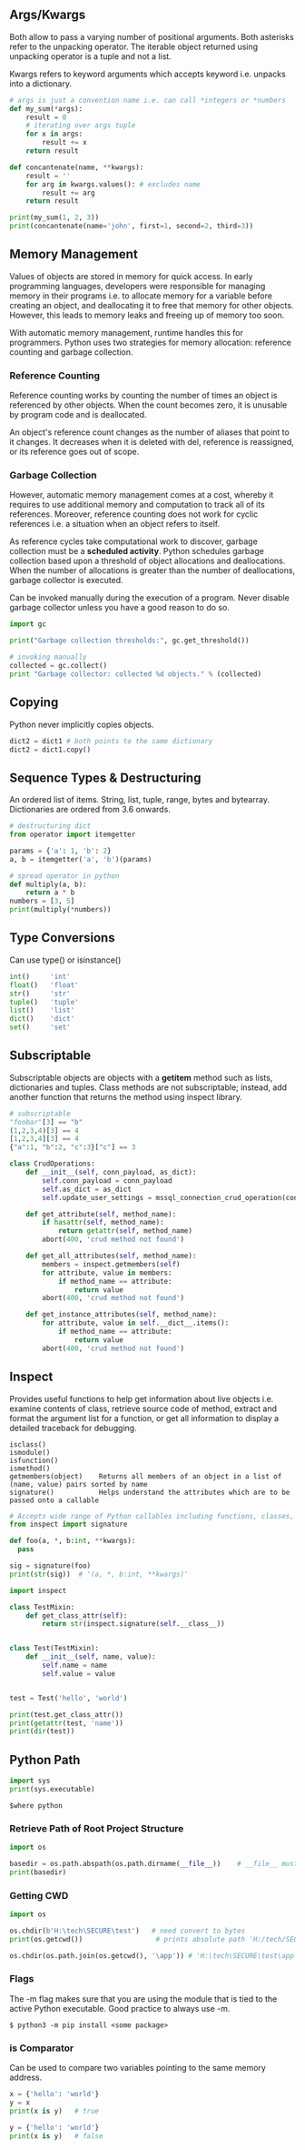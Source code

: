 ## Args/Kwargs

Both allow to pass a varying number of positional arguments. Both asterisks refer to the unpacking operator. The iterable object returned using unpacking operator is a tuple and not a list.

Kwargs refers to keyword arguments which accepts keyword i.e. unpacks into a dictionary.

```py
# args is just a convention name i.e. can call *integers or *numbers
def my_sum(*args):
    result = 0
    # iterating over args tuple
    for x in args:
        result += x
    return result

def concantenate(name, **kwargs):
    result = ''
    for arg in kwargs.values(): # excludes name
        result += arg
    return result

print(my_sum(1, 2, 3))
print(concantenate(name='john', first=1, second=2, third=3))
```

## Memory Management

Values of objects are stored in memory for quick access. In early programming languages, developers were responsible for managing memory in their programs i.e. to allocate memory for a variable before creating an object, and deallocating it to free that memory for other objects. However, this leads to memory leaks and freeing up of memory too soon.

With automatic memory management, runtime handles this for programmers. Python uses two strategies for memory allocation: reference counting and garbage collection.

### Reference Counting

Reference counting works by counting the number of times an object is referenced by other objects. When the count becomes zero, it is unusable by program code and is deallocated.

An object's reference count changes as the number of aliases that point to it changes. It decreases when it is deleted with del, reference is reassigned, or its reference goes out of scope.

### Garbage Collection

However, automatic memory management comes at a cost, whereby it requires to use additional memory and computation to track all of its references. Moreover, reference counting does not work for cyclic references i.e. a situation when an object refers to itself.

As reference cycles take computational work to discover, garbage collection must be a **scheduled activity**. Python schedules garbage collection based upon a threshold of object allocations and deallocations. When the number of allocations is greater than the number of deallocations, garbage collector is executed.

Can be invoked manually during the execution of a program. Never disable garbage collector unless you have a good reason to do so.

```py
import gc

print("Garbage collection thresholds:", gc.get_threshold())

# invoking manually
collected = gc.collect()
print "Garbage collector: collected %d objects." % (collected)
```

## Copying

Python never implicitly copies objects.

```py
dict2 = dict1 # both points to the same dictionary
dict2 = dict1.copy()
```

## Sequence Types & Destructuring

An ordered list of items. String, list, tuple, range, bytes and bytearray. Dictionaries are ordered from 3.6 onwards.

```py
# destructuring dict
from operator import itemgetter

params = {'a': 1, 'b': 2}
a, b = itemgetter('a', 'b')(params)

# spread operator in python
def multiply(a, b):
    return a * b
numbers = [3, 5]
print(multiply(*numbers))
```

## Type Conversions

Can use type() or isinstance()

```python
int()     'int'
float()   'float'
str()     'str'
tuple()   'tuple'
list()    'list'
dict()    'dict'
set()     'set'
```

## Subscriptable

Subscriptable objects are objects with a **getitem** method such as lists, dictionaries and tuples. Class methods are not subscriptable; instead, add another function that returns the method using inspect library.

```py
# subscriptable
"foobar"[3] == "b"
(1,2,3,4)[3] == 4
[1,2,3,4][3] == 4
{"a":1, "b":2, "c":3}["c"] == 3

class CrudOperations:
    def __init__(self, conn_payload, as_dict):
        self.conn_payload = conn_payload
        self.as_dict = as_dict
        self.update_user_settings = mssql_connection_crud_operation(conn_payload, as_dict)(self.update_user_settings)

    def get_attribute(self, method_name):
        if hasattr(self, method_name):
            return getattr(self, method_name)
        abort(400, 'crud method not found')

    def get_all_attributes(self, method_name):
        members = inspect.getmembers(self)
        for attribute, value in members:
            if method_name == attribute:
                return value
        abort(400, 'crud method not found')

    def get_instance_attributes(self, method_name):
        for attribute, value in self.__dict__.items():
            if method_name == attribute:
                return value
        abort(400, 'crud method not found')
```

## Inspect

Provides useful functions to help get information about live objects i.e. examine contents of class, retrieve source code of method, extract and format the argument list for a function, or get all information to display a detailed traceback for debugging.

```
isclass()
ismodule()
isfunction()
ismethod()
getmembers(object)    Returns all members of an object in a list of (name, value) pairs sorted by name
signature()           Helps understand the attributes which are to be passed onto a callable
```

```py
# Accepts wide range of Python callables including functions, classes, partial objects
from inspect import signature

def foo(a, *, b:int, **kwargs):
  pass

sig = signature(foo)
print(str(sig))  # '(a, *, b:int, **kwargs)'
```

```py
import inspect

class TestMixin:
    def get_class_attr(self):
        return str(inspect.signature(self.__class__))


class Test(TestMixin):
    def __init__(self, name, value):
        self.name = name
        self.value = value


test = Test('hello', 'world')

print(test.get_class_attr())
print(getattr(test, 'name'))
print(dir(test))
```

## Python Path

```python
import sys
print(sys.executable)
```

```console
$where python
```

### Retrieve Path of Root Project Structure

```python
import os

basedir = os.path.abspath(os.path.dirname(__file__))    # __file__ must be in top level directory of the project
print(basedir)
```

### Getting CWD

```python
import os

os.chdir(b'H:\tech\SECURE\test')   # need convert to bytes
print(os.getcwd())                  # prints absolute path 'H:/tech/SECURE/test'

os.chdir(os.path.join(os.getcwd(), '\app')) # 'H:\tech\SECURE\test\app'
```

### Flags

The -m flag makes sure that you are using the module that is tied to the active Python executable. Good practice to always use -m.

```
$ python3 -m pip install <some package>
```

### is Comparator

Can be used to compare two variables pointing to the same memory address.

```py
x = {'hello': 'world'}
y = x
print(x is y)   # true

y = {'hello': 'world'}
print(x is y)   # false
```
